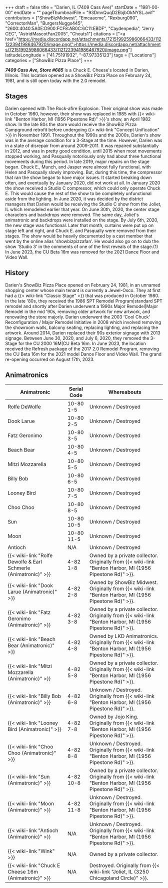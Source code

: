 +++
draft = false
title = "Darien, IL (7409 Cass Ave)"
startDate = "1981-00-00"
endDate = ""
pageThumbnailFile = "93DmvQuqD2EbjbOkNYSL.avif"
contributors = ["ShowBizMidwest", "Emcaacme", "Rexburg090", "CorrectorMan", "BurgersNuggs445", "2600:4040:5A0E:D900:FCF8:AB0C:6C11:EBDF", "Caydenpedia", "Jerry CEC", "AstridMascotFan2005", "Chouts1"]
citations = ["<a href=\"https://media.discordapp.net/attachments/721519925986066433/1121223941986467920/image.png\">https://media.discordapp.net/attachments/721519925986066433/1121223941986467920/image.png</a>"]
latitudeLongitude = ["41.75191932", "-87.97335123"]
tags = ["Locations"]
categories = ["ShowBiz Pizza Place"]
+++

***7409 Cass Ave, Store #685*** is a Chuck E. Cheese's located in Darien, Illinois. This location opened as a ShowBiz Pizza Place on February 24, 1981, and is still open today with the 2.0 remodel.

## Stages

Darien opened with The Rock-afire Explosion. Their original show was made in October 1980, however, their show was replaced in 1985 with {{< wiki-link "Benton Harbor, MI (1956 Pipestone Rd)" >}}'s show, an April 1982 show. In the late 80s the store would receive the ShowBiz Pizza Campground retrofit before undergoing {{< wiki-link "Concept Unification" >}} in November 1991. Throughout the 1990s and the 2000s, Darien's show was in the average condition for a 3-Stage at the time. However, Darien was in a state of disrepair from around 2009-2011. It was repaired substantially in 2012, and was in pretty good condition, until 2015 when most movements stopped working, and Pasqually notoriously only had about three functional movements during this period. In late 2019, major repairs on the stage began. Chuck E., Munch, and Jasper were almost fully functional, with Helen and Pasqually slowly improving. But, during this time, the compressor that ran the show began to have major issues. It started breaking down often, and eventually by January 2020, did not work at all. In January 2020 the show received a Studio C compressor, which could only operate Chuck E. This would cause the rest of the show to be completely unfunctional aside from the lighting. In June 2020, it was decided by the district managers that Darien would be receiving the Studio C show from the Joliet, IL which remodeled earlier that year. On June 30th, 2020, the center stage characters and backdrops were removed. The same day, Joliet's animatronic and backdrops were installed on the stage. By July 6th, 2020, the new stage was functional. Later that month, curtains were put up on stage left and right, and Chuck E. and Pasqually were removed from their stages. The show would be heavily documented by a cast member that went by the online alias 'showbizpizzafan'. He would also go on to dub the show 'Studio 3' in the comments of one of the first reveals of the stage.(1) In June 2023, the CU Beta 16m was removed for the 2021 Dance Floor and Video Wall.

## History

Darien's ShowBiz Pizza Place opened on February 24, 1981, in an unnamed shopping center whose main tenant is currently a Jewel-Osco. They at first had a {{< wiki-link "Classic Stage" >}} that was produced in October 1980. In the late '80s, they received the 1986 SPT Remodel Program|standard SPT remodel and shortly after Darien underwent a 1990s Major Remodel|Major Remodel in the mid '90s, removing older artwork for new artwork, and renovating the store majorly. Darien underwent the 2003 'Cool Chuck' Reconfiguration / Major Remodel Initiative in 2008 which involved removing the showroom walls, balcony seating, replacing lighting, and replacing the artwork. Around 2014, Darien replaced their 90s exterior signage with 2013 signage. Between June 30, 2020, and July 6, 2020, they removed the 3-Stage for the CU 2000 16M|CU Beta 16m. In June 2023, the location received the Refresh package of the 2017 2.0 Remodel Program, removing the CU Beta 16m for the 2021 model Dance Floor and Video Wall. The grand re-opening occurred on August 17th, 2023.

## Animatronics

| Animatronic                                                               | Serial Code | Whereabouts                                                                                                    |
|---------------------------------------------------------------------------|-------------|----------------------------------------------------------------------------------------------------------------|
| Rolfe DeWolfe                                                             | 10-80 1-5   | Unknown / Destroyed                                                                                            |
| Dook Larue                                                                | 10-80 2-5   | Unknown / Destroyed                                                                                            |
| Fatz Geronimo                                                             | 10-80 3-5   | Unknown / Destroyed                                                                                            |
| Beach Bear                                                                | 10-80 4-5   | Unknown / Destroyed                                                                                            |
| Mitzi Mozzarella                                                          | 10-80 5-5   | Unknown / Destroyed                                                                                            |
| Billy Bob                                                                 | 10-80 6-5   | Unknown / Destroyed                                                                                            |
| Looney Bird                                                               | 10-80 7-5   | Unknown / Destroyed                                                                                            |
| Choo Choo                                                                 | 10-80 8-5   | Unknown / Destroyed                                                                                            |
| Sun                                                                       | 10-80 10-5  | Unknown / Destroyed                                                                                            |
| Moon                                                                      | 10-80 11-5  | Unknown / Destroyed                                                                                            |
| Antioch                                                                   | N/A         | Unknown / Destroyed                                                                                            |
| {{< wiki-link "Rolfe Dewolfe &amp; Earl Schmerle (Animatronic)" >}} | 4-82 1-8    | Owned by a private collector. Originally from {{< wiki-link "Benton Harbor, MI (1956 Pipestone Rd)" >}}. |
| {{< wiki-link "Dook Larue (Animatronic)" >}}                        | 4-82 2-8    | Owned by ShowBiz Midwest. Originally from {{< wiki-link "Benton Harbor, MI (1956 Pipestone Rd)" >}}.     |
| {{< wiki-link "Fatz Geronimo (Animatronic)" >}}                     | 4-82 3-8    | Owned by a private collector. Originally from {{< wiki-link "Benton Harbor, MI (1956 Pipestone Rd)" >}}. |
| {{< wiki-link "Beach Bear (Animatronic)" >}}                        | 4-82 4-8    | Owned by LKD Animatronics. Originally from {{< wiki-link "Benton Harbor, MI (1956 Pipestone Rd)" >}}.    |
| {{< wiki-link "Mitzi Mozzarella (Animatronic)" >}}                  | 4-82 5-8    | Owned by a private collector. Originally from {{< wiki-link "Benton Harbor, MI (1956 Pipestone Rd)" >}}. |
| {{< wiki-link "Billy Bob (Animatronic)" >}}                         | 4-82 6-8    | Unknown / Destroyed. Originally from {{< wiki-link "Benton Harbor, MI (1956 Pipestone Rd)" >}}.          |
| {{< wiki-link "Looney Bird (Animatronic)" >}}                       | 4-82 7-8    | Owned by Jojo King. Originally from {{< wiki-link "Benton Harbor, MI (1956 Pipestone Rd)" >}}.           |
| {{< wiki-link "Choo Choo (Animatronic)" >}}                         | 4-82 8-8    | Unknown / Destroyed. Originally from {{< wiki-link "Benton Harbor, MI (1956 Pipestone Rd)" >}}.          |
| {{< wiki-link "Sun (Animatronic)" >}}                               | 4-82 10-8   | Owned by a private collector. Originally from {{< wiki-link "Benton Harbor, MI (1956 Pipestone Rd)" >}}. |
| {{< wiki-link "Moon (Animatronic)" >}}                              | 4-82 11-8   | Unknown / Destroyed. Originally from {{< wiki-link "Benton Harbor, MI (1956 Pipestone Rd)" >}}.          |
| {{< wiki-link "Antioch (Animatronic)" >}}                           | N/A         | Unknown / Destroyed. Originally from {{< wiki-link "Benton Harbor, MI (1956 Pipestone Rd)" >}}.          |
| {{< wiki-link "Wink" >}}                                            | N/A         | Owned by a private collector.                                                                                  |
| {{< wiki-link "Chuck E Cheese 16m (Animatronic)" >}}                | N/A         | Destroyed. Originally from {{< wiki-link "Joliet, IL (3250 Chicagoland Circle)" >}}.                     |